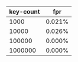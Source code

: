 | key-count |  fpr   |
|-----------|--------|
|      1000 | 0.021% |
|     10000 | 0.026% |
|    100000 | 0.000% |
|   1000000 | 0.000% |
